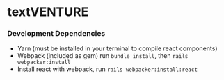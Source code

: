 # textVENTURE

### Development Dependencies
- Yarn (must be installed in your terminal to compile react components)
- Webpack (included as gem) run `bundle install`, then `rails webpacker:install`
- Install react with webpack, run `rails webpacker:install:react`

